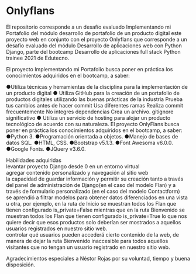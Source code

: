 # Onlyflans <br>

El repositorio corresponde a un desafío evaluado Implementando mi Portafolio del módulo desarrollo de portafolio de un producto digital este proyecto web en conjunto con el proyecto Onlyflans que  corresponde a un desafío evaluado del módulo Desarrollo de aplicaciones web con Python Django, parte del bootcamp Desarrollo de aplicaciones full stack Python trainee 2021 de Edutecno. <br>


El proyecto Implementando mi Portafolio busca poner en práctica los conocimientos adquiridos en el bootcamp, a saber:<br>

●Utiliza técnicas y herramientas de la disciplina para la implementación de un producto digital
● Utiliza GitHub para la creación de un portafolio de productos digitales utilizando las
buenas prácticas de la industria
Prueba tus cambios antes de hacer commit
Usa diferentes ramas
Realiza commit frecuentemente
No integres dependencias
Crea un archivo. gitignore significativo
● Utiliza un servicio de hosting para alojar un producto tecnológico de acuerdo con su
naturaleza.
El proyecto OnlyFlans busca poner en práctica los conocimientos adquiridos en el bootcamp, a saber:<br>
●Python 3.
●Programación orientada a objetos.
●Manejo de bases de datos SQL.
●HTML, CSS.
●Bootstrap v5.1.3.
●Font Awesoma v6.0.0.
●Google Fonts.
●JQuery v3.6.0.

Habilidades adquiridas<br>
levantar proyecto Django desde 0 en un entorno virtual <br>
agregar contenido personalizado y navegación al sitio web <br>
la capacidad de guardar información y permitir su creación tanto a
través del panel de administración de Django(en el caso del modelo Flan) y a través de
formulario personalizado (en el caso del modelo Contactform)<br>
se aprendió a filtrar modelos para obtener datos diferenciados en una vista u otra, por ejemplo, en la ruta de Inicio se muestran todos los Flan que tienen configurado is_private=False mientras que en la ruta Bienvenido se muestran todos los Flan que tienen configurado is_private=True lo que nos quiere decir que esos productos solo deberían ser mostrados a aquellos usuarios registrados en nuestro sitio web. <br>
controlar qué usuarios pueden accederá cierto contenido de la web, de manera de dejar la ruta Bienvenido inaccesible para todos aquellos visitantes que no tengan un usuario registrado en nuestro sitio web.

Agradecimientos especiales a Néstor Rojas por su voluntad, tiempo y buena disposición.

